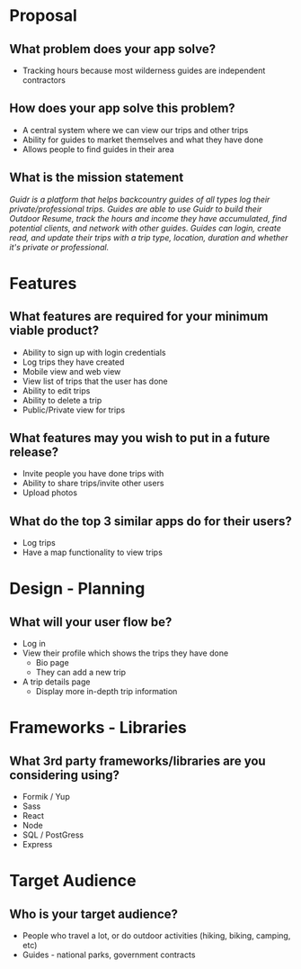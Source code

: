# Proposal
## What problem does your app solve?
* Tracking hours because most wilderness guides are independent contractors
## How does your app solve this problem?
* A central system where we can view our trips and other trips
* Ability for guides to market themselves and what they have done
* Allows people to find guides in their area
## What is the mission statement
_Guidr is a platform that helps backcountry guides of all types log their private/professional trips. Guides are able to use Guidr to build their Outdoor Resume, track the hours and income they have accumulated, find potential clients, and network with other guides. Guides can login, create read, and update their trips with a trip type, location, duration and whether it's private or professional._


# Features
## What features are required for your minimum viable product?
* Ability to sign up with login credentials
* Log trips they have created
* Mobile view and web view
* View list of trips that the user has done
* Ability to edit trips
* Ability to delete a trip
* Public/Private view for trips

## What features may you wish to put in a future release?
* Invite people you have done trips with
* Ability to share trips/invite other users
* Upload photos

## What do the top 3 similar apps do for their users?
* Log trips
* Have a map functionality to view trips

# Design - Planning
## What will your user flow be?
* Log in
* View their profile which shows the trips they have done
  * Bio page
  * They can add a new trip
* A trip details page
  * Display more in-depth trip information

# Frameworks - Libraries
## What 3rd party  frameworks/libraries are you considering using?
* Formik / Yup
* Sass
* React
* Node
* SQL / PostGress
* Express

# Target Audience
## Who is your target audience?
* People who travel a lot, or do outdoor activities (hiking, biking, camping, etc)
* Guides - national parks, government contracts
